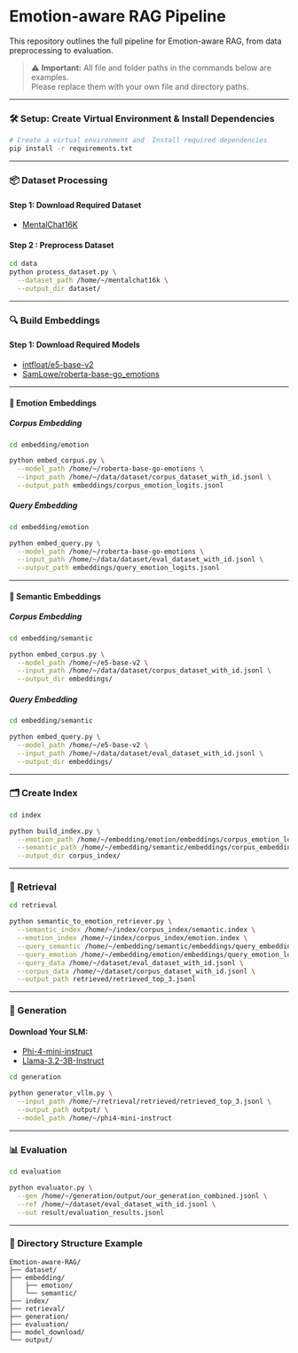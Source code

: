 # Emotion-aware RAG Pipeline

This repository outlines the full pipeline for Emotion-aware RAG, from data preprocessing to evaluation.
> ⚠️ **Important:** All file and folder paths in the commands below are examples.  
> Please replace them with your own file and directory paths.

---
### 🛠️ Setup: Create Virtual Environment & Install Dependencies

```bash
# Create a virtual environment and  Install required dependencies
pip install -r requirements.txt
```

---

### 📦 Dataset Processing

#### Step 1: Download Required Dataset

- [MentalChat16K](https://huggingface.co/datasets/ShenLab/MentalChat16K)


#### Step 2 : Preprocess Dataset

```bash
cd data
python process_dataset.py \
  --dataset_path /home/~/mentalchat16k \
  --output_dir dataset/
```

---

### 🔍 Build Embeddings

#### Step 1: Download Required Models

- [intfloat/e5-base-v2](https://huggingface.co/intfloat/e5-base-v2)  
- [SamLowe/roberta-base-go_emotions](https://huggingface.co/SamLowe/roberta-base-go_emotions)

---

#### 💬 Emotion Embeddings

##### Corpus Embedding

```bash
cd embedding/emotion

python embed_corpus.py \
  --model_path /home/~/roberta-base-go-emotions \
  --input_path /home/~/data/dataset/corpus_dataset_with_id.jsonl \
  --output_path embeddings/corpus_emotion_logits.jsonl
```

##### Query Embedding

```bash
cd embedding/emotion

python embed_query.py \
  --model_path /home/~/roberta-base-go-emotions \
  --input_path /home/~/data/dataset/eval_dataset_with_id.jsonl \
  --output_path embeddings/query_emotion_logits.jsonl
```

---

#### 🧠 Semantic Embeddings

##### Corpus Embedding

```bash
cd embedding/semantic

python embed_corpus.py \
  --model_path /home/~/e5-base-v2 \
  --input_path /home/~/data/dataset/corpus_dataset_with_id.jsonl \
  --output_dir embeddings/
```

##### Query Embedding

```bash
cd embedding/semantic

python embed_query.py \
  --model_path /home/~/e5-base-v2 \
  --input_path /home/~/data/dataset/eval_dataset_with_id.jsonl \
  --output_dir embeddings/
```

---

### 🗂️ Create Index

```bash
cd index

python build_index.py \
  --emotion_path /home/~/embedding/emotion/embeddings/corpus_emotion_logits.jsonl \
  --semantic_path /home/~/embedding/semantic/embeddings/corpus_embeddings.npy \
  --output_dir corpus_index/
```

---

### 🔎 Retrieval

```bash
cd retrieval

python semantic_to_emotion_retriever.py \
  --semantic_index /home/~/index/corpus_index/semantic.index \
  --emotion_index /home/~/index/corpus_index/emotion.index \
  --query_semantic /home/~/embedding/semantic/embeddings/query_embeddings.npy \
  --query_emotion /home/~/embedding/emotion/embeddings/query_emotion_logits.jsonl \
  --query_data /home/~/dataset/eval_dataset_with_id.jsonl \
  --corpus_data /home/~/dataset/corpus_dataset_with_id.jsonl \
  --output_path retrieved/retrieved_top_3.jsonl
```

---

### 🧠 Generation

#### Download Your SLM:

- [Phi-4-mini-instruct](https://huggingface.co/microsoft/Phi-4-mini-instruct)  
- [Llama-3.2-3B-Instruct](https://huggingface.co/meta-llama/Llama-3.2-3B-Instruct)

```bash
cd generation

python generator_vllm.py \
  --input_path /home/~/retrieval/retrieved/retrieved_top_3.jsonl \
  --output_path output/ \
  --model_path /home/~/phi4-mini-instruct
```

---

### 📊 Evaluation

```bash
cd evaluation

python evaluator.py \
  --gen /home/~/generation/output/our_generation_combined.jsonl \
  --ref /home/~/dataset/eval_dataset_with_id.jsonl \
  --out result/evaluation_results.jsonl
```

---

### 📁 Directory Structure Example

```
Emotion-aware-RAG/
├── dataset/
├── embedding/
│   ├── emotion/
│   └── semantic/
├── index/
├── retrieval/
├── generation/
├── evaluation/
├── model_download/
└── output/
```
